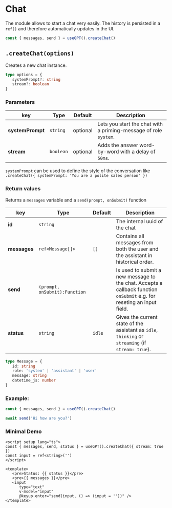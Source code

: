 # Chat

The module allows to start a chat very easily. The history is persisted in a `ref()` and therefore automatically updates in the UI.

```ts
const { messages, send } = useGPT().createChat()
```

## `.createChat(options)`

Creates a new chat instance.

```ts
type options = {
   systemPrompt?: string
   stream?: boolean
}
```

### Parameters

| key              | Type      | Default  | Description                                                      |
| ---------------- | --------- | -------- | ---------------------------------------------------------------- |
| **systemPrompt** | `string`  | optional | Lets you start the chat with a priming-message of role `system`. |
| **stream**       | `boolean` | optional | Adds the answer word-by-word with a delay of `50ms`.             |

`systemPrompt` can be used to define the style of the conversation like `.createChat({ systemPrompt: 'You are a polite sales person' })`

### Return values

Returns a `messages` variable and a `send(prompt, onSubmit)` function

| key          | Type                          | Default | Description                                                                                                           |
| ------------ | ----------------------------- | ------- | --------------------------------------------------------------------------------------------------------------------- |
| **id**       | `string`                      |         | The internal uuid of the chat                                                                                         |
| **messages** | `ref<Message[]>`              | `[]`    | Contains all messages from both the user and the assistant in historical order.                                       |
| **send**     | `(prompt, onSubmit):Function` |         | Is used to submit a new message to the chat. Accepts a callback function `onSubmit` e.g. for reseting an input field. |
| **status**   | `string`                      | `idle`  | Gives the current state of the assistant as `idle`, `thinking` or `streaming` (if `stream: true`).                    |

```ts
type Message = {
   id: string
   role: 'system' | 'assistant' | 'user'
   message: string
   datetime_js: number
}
```

### Example:

```ts
const { messages, send } = useGPT().createChat()

await send('Hi how are you?')
```

### Minimal Demo

```vue
<script setup lang="ts">
const { messages, send, status } = useGPT().createChat({ stream: true })
const input = ref<string>('')
</script>

<template>
   <pre>Status: {{ status }}</pre>
   <pre>{{ messages }}</pre>
   <input
      type="text"
      v-model="input"
      @keyup.enter="send(input, () => (input = ''))" />
</template>
```
